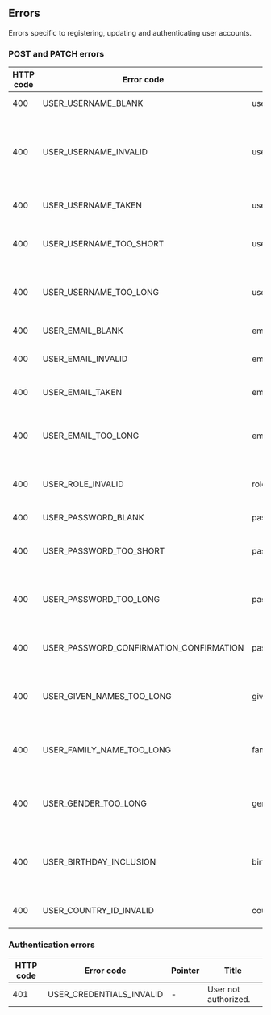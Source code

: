 ## Errors

Errors specific to registering, updating and authenticating user accounts.

### POST and PATCH errors

HTTP code | Error code | Pointer | Title
--------- | ---------- | ------- | -----
400 | USER_USERNAME_BLANK | username | Username is required.
400 | USER_USERNAME_INVALID | username | Username can only contain letters, numbers, and underscores.
400 | USER_USERNAME_TAKEN | username | Username has already been taken.
400 | USER_USERNAME_TOO_SHORT | username | Username cannot be less than 2 characters.
400 | USER_USERNAME_TOO_LONG | username | Username cannot be more than 24 characters.
400 | USER_EMAIL_BLANK | email | Email is required.
400 | USER_EMAIL_INVALID | email | Email must be a valid address.
400 | USER_EMAIL_TAKEN | email | Email has already been taken.
400 | USER_EMAIL_TOO_LONG | email | Username cannot be more than 255 characters.
400 | USER_ROLE_INVALID | role | Role must be 'member', 'editor', or 'admin'.
400 | USER_PASSWORD_BLANK | password | Password is required.
400 | USER_PASSWORD_TOO_SHORT | password | Password cannot be less than 8 characters.
400 | USER_PASSWORD_TOO_LONG | password | Password cannot be more than 24 characters.
400 | USER_PASSWORD_CONFIRMATION_CONFIRMATION | password_confirmation | Password and confirmation must match.
400 | USER_GIVEN_NAMES_TOO_LONG | given_names | Given name cannot be more than 20 characters.
400 | USER_FAMILY_NAME_TOO_LONG | family_name | Family name cannot be more than 20 characters.
400 | USER_GENDER_TOO_LONG | gender | Gender cannot be more than 20 characters.
400 | USER_BIRTHDAY_INCLUSION | birthday | Birthday must not be a future date, or over 100 years ago.
400 | USER_COUNTRY_ID_INVALID | country_id | Country must be valid.

### Authentication errors

HTTP code | Error code | Pointer | Title
--------- | ---------- | ------- | -----
401 | USER_CREDENTIALS_INVALID | - | User not authorized.
